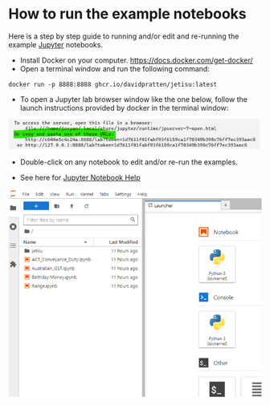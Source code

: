 # How to run the example notebooks
Here is a step by step guide to running and/or edit and re-running the example [Jupyter](https://jupyter.org/) notebooks.

- Install Docker on your computer. https://docs.docker.com/get-docker/
- Open a terminal window and run the following command:
```shell
docker run -p 8888:8888 ghcr.io/davidpratten/jetisu:latest
```
- To open a Jupyter lab browser window like the one below, follow the launch instructions provided by docker in the terminal window: 

<img src="launch_jupyter.png" width="500"/>

- Double-click on any notebook to edit and/or re-run the examples.

- See here for [Jupyter Notebook Help](https://jupyter-notebook.readthedocs.io/en/stable/notebook.html)

![img.png](jetisu_jupyter_lab.png)